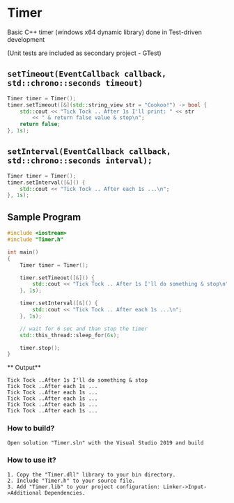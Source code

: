 # Timer
Basic C++ timer (windows x64 dynamic library) done in Test-driven development

(Unit tests are included as secondary project - GTest)

## `setTimeout(EventCallback callback, std::chrono::seconds timeout)`

```c++
Timer timer = Timer();
timer.setTimeout([&](std::string_view str = "Cookoo!") -> bool {
    std::cout << "Tick Tock .. After 1s I'll print: " << str
        << " & return false value & stop\n";
    return false;
}, 1s);
```

## `setInterval(EventCallback callback, std::chrono::seconds interval);`

```c++
Timer timer = Timer();
timer.setInterval([&]() {
    std::cout << "Tick Tock .. After each 1s ...\n";
}, 1s);
```

## Sample Program

```c++
#include <iostream>
#include "Timer.h"

int main()
{
    Timer timer = Timer();

    timer.setTimeout([&]() {
        std::cout << "Tick Tock .. After 1s I'll do something & stop\n";
    }, 1s);

    timer.setInterval([&]() {
        std::cout << "Tick Tock .. After each 1s ...\n";
    }, 1s);

    // wait for 6 sec and than stop the timer
    std::this_thread::sleep_for(6s);

    timer.stop();
}
```

** Output**

```console
Tick Tock ..After 1s I'll do something & stop
Tick Tock ..After each 1s ...
Tick Tock ..After each 1s ...
Tick Tock ..After each 1s ...
Tick Tock ..After each 1s ...
Tick Tock ..After each 1s ...
```

### How to build?

```
Open solution "Timer.sln" with the Visual Studio 2019 and build
```

### How to use it?

```
1. Copy the "Timer.dll" library to your bin directory.
2. Include "Timer.h" to your source file.
3. Add "Timer.lib" to your project configuration: Linker->Input->Additional Dependencies.
```